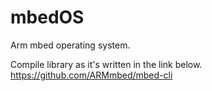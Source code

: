 # mbedOS
Arm mbed operating system.


Compile library as it's written in the link below.
https://github.com/ARMmbed/mbed-cli
